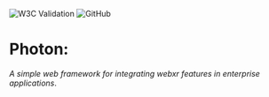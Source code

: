 ![W3C Validation](https://img.shields.io/w3c-validation/html?style=plastic&targetUrl=https%3A%2F%2Feleanor-studio.github.io%2Fphoton.webxr%2F) ![GitHub](https://img.shields.io/github/license/eleanor-studio/photon.webxr?style=plastic) 

# Photon: 

*A simple web framework for integrating webxr features in enterprise applications*.
